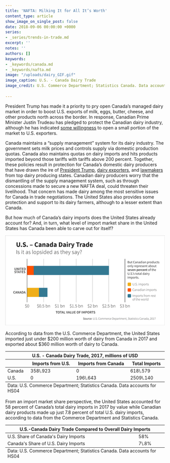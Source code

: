 ```yaml
---
title: 'NAFTA: Milking It for All It’s Worth'
content_type: article
show_image_on_single_post: false
date: 2018-09-06 00:00:00 +0000
series:
- _series/trends-in-trade.md
excerpt: ''
notes: ''
authors: []
keywords:
- _keywords/canada.md
- _keywords/nafta.md
image: "/uploads/dairy_GIF.gif"
image_caption: U.S. - Canada Dairy Trade
image_credit: U.S. Commerce Department; Statistics Canada. Data accounts for HS04

---
```

President Trump has made it a priority to pry open Canada’s managed dairy market in order to boost U.S. exports of milk, eggs, butter, cheese, and other products north across the border. In response, Canadian Prime Minister Justin Trudeau has pledged to protect the Canadian dairy industry, although he has indicated [some willingness](https://www.bloomberg.com/news/articles/2018-09-06/canada-s-dairy-farmers-could-be-trudeau-s-nafta-bargaining-chip) to open a small portion of the market to U.S. exporters.

Canada maintains a “supply management” system for its dairy industry. The government sets milk prices and controls supply via domestic production quotas. Canada also maintains quotas on dairy imports and hits products imported beyond those tariffs with tariffs above 200 percent. Together, these policies result in protection for Canada’s domestic dairy producers that have drawn the ire of [President Trump](https://www.cnn.com/2017/04/20/politics/donald-trump-canada-dairy-farmers/index.html), [dairy exporters](http://www.nmpf.org/files/files/Canada%20letter%2027june17.pdf?utm_campaign=News%20Releases&utm_source=hs_email&utm_medium=email&utm_content=53622956&_hsenc=p2ANqtz-8pp7Ckf06J8UzE3KRB8WTduCAF1ZrrgK3_pPkUh23je0eTg8gpzIaCk4588i6cq0OjA8UlUpMeysk9hL13V28B3gCwNQ&_hsmi=53622956), and [lawmakers](http://www.nmpf.org/files/POTUS%20Dairy%20Trade%20Letter%20(FINAL).pdf) from top dairy producing states. Canadian dairy producers worry that the dismantling of the supply management system, such as through concessions made to secure a new NAFTA deal, could threaten their livelihood. That concern has made dairy among the most sensitive issues for Canada in trade negotiations. The United States also provides some protection and support to its dairy farmers, although to a lesser extent than Canada.

But how much of Canada’s dairy imports does the United States already account for? And, in turn, what level of import market share in the United States has Canada been able to carve out for itself?

![U.S. - Canada Dairy Trade](/uploads/dairy_GIF.gif)

According to data from the U.S. Commerce Department, the United States imported just under $200 million worth of dairy from Canada in 2017 and exported about $360 million worth of dairy to Canada.

<table>
<thead>
<tr>
<th colspan="4" class="table-title">
U.S. - Canada Dairy Trade, 2017, millions of USD
</th>
</tr>
<tr>
<th></th>
<th>
Imports from U.S.
</th>
<th>
Imports from Canada
</th>
<th>
Total Imports
</th>
</tr>
</thead>
<tbody>
<tr>
<td>
Canada
</td>
<td>
358\.923
</td>
<td>
0
</td>
<td>
618\.579
</td>
</tr>
<tr>
<td>
U.S.
</td>
<td>
0
</td>
<td>
196\.643
</td>
<td>
2509\.140
</td>
</tr>
</tbody>
<tfoot>
<tr>
<td colspan="4">
Data: U.S. Commerce Department; Statistics Canada. Data accounts for HS04
</td>
</tr>
</tfoot>
</table>

From an import market share perspective, the United States accounted for 58 percent of Canada’s total dairy imports in 2017 by value while Canadian dairy products made up just 7.8 percent of total U.S. dairy imports, according to data from the Commerce Department and Statistics Canada.

<table>
<thead>
<tr>
<th colspan="2" class="table-title">
U.S.-Canada Dairy Trade Compared to Overall Dairy Imports
</th>
</tr>
</thead>
<tbody>
<tr>
<td>
U.S. Share of Canada's Dairy Imports
</td>
<td>
58%
</td>
</tr>
<tr>
<td>
Canada's Share of U.S. Dairy Imports
</td>
<td>
7\.8%
</td>
</tr>
</tbody>
<tfoot>
<tr>
<td colspan="2">
Data: U.S. Commerce Department; Statistics Canada. Data accounts for HS04
</td>
</tr>
</tfoot>
</table>